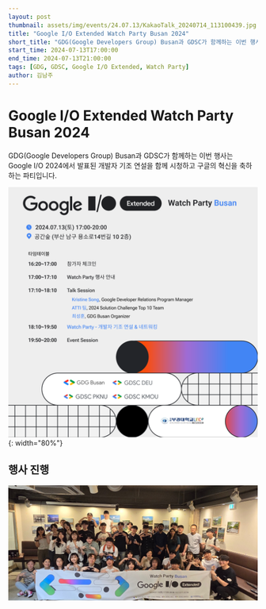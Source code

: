 ```yaml
---
layout: post
thumbnail: assets/img/events/24.07.13/KakaoTalk_20240714_113100439.jpg
title: "Google I/O Extended Watch Party Busan 2024"
short_title: "GDG(Google Developers Group) Busan과 GDSC가 함께하는 이번 행사"
start_time: 2024-07-13T17:00:00
end_time: 2024-07-13T21:00:00
tags: [GDG, GDSC, Google I/O Extended, Watch Party]
author: 김남주
---
```


# Google I/O Extended Watch Party Busan 2024

GDG(Google Developers Group) Busan과 GDSC가 함께하는 이번 행사는 Google I/O 2024에서 발표된 개발자 기조 연설을 함께 시청하고 구글의 혁신을 축하하는 파티입니다.

![단체 사진](/assets/img/events/24.07.13/a7ad640d-b5cd-489e-9610-04435d26b850.png){: width="80%"}

## 행사 진행

![단체 사진](/assets/img/events/24.07.13/KakaoTalk_20240714_113100439.jpg)
